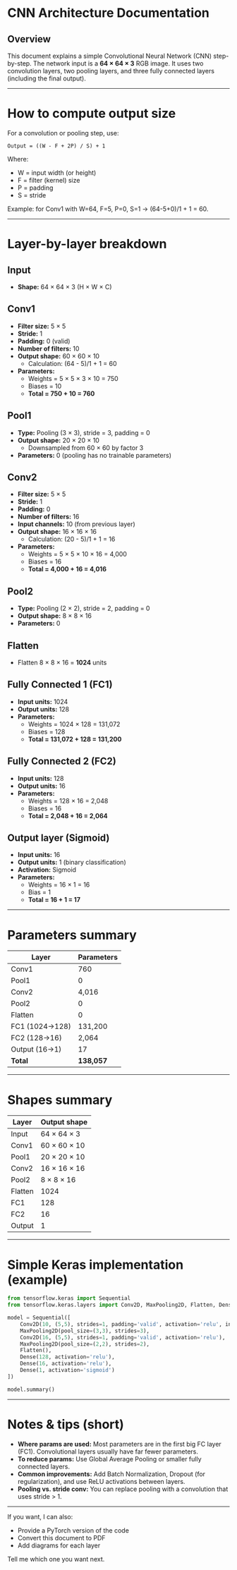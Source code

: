 # CNN Architecture Documentation

## Overview

This document explains a simple Convolutional Neural Network (CNN) step-by-step. The network input is a **64 × 64 × 3** RGB image. It uses two convolution layers, two pooling layers, and three fully connected layers (including the final output).

---

# How to compute output size

For a convolution or pooling step, use:

```
Output = ((W - F + 2P) / S) + 1
```

Where:

- W = input width (or height)
- F = filter (kernel) size
- P = padding
- S = stride

Example: for Conv1 with W=64, F=5, P=0, S=1 → (64-5+0)/1 + 1 = 60.

---

# Layer-by-layer breakdown

## Input

- **Shape:** 64 × 64 × 3 (H × W × C)

## Conv1

- **Filter size:** 5 × 5
- **Stride:** 1
- **Padding:** 0 (valid)
- **Number of filters:** 10
- **Output shape:** 60 × 60 × 10
  - Calculation: (64 - 5)/1 + 1 = 60
- **Parameters:**
  - Weights = 5 × 5 × 3 × 10 = 750
  - Biases = 10
  - **Total = 750 + 10 = 760**

## Pool1

- **Type:** Pooling (3 × 3), stride = 3, padding = 0
- **Output shape:** 20 × 20 × 10
  - Downsampled from 60 × 60 by factor 3
- **Parameters:** 0 (pooling has no trainable parameters)

## Conv2

- **Filter size:** 5 × 5
- **Stride:** 1
- **Padding:** 0
- **Number of filters:** 16
- **Input channels:** 10 (from previous layer)
- **Output shape:** 16 × 16 × 16
  - Calculation: (20 - 5)/1 + 1 = 16
- **Parameters:**
  - Weights = 5 × 5 × 10 × 16 = 4,000
  - Biases = 16
  - **Total = 4,000 + 16 = 4,016**

## Pool2

- **Type:** Pooling (2 × 2), stride = 2, padding = 0
- **Output shape:** 8 × 8 × 16
- **Parameters:** 0

## Flatten

- Flatten 8 × 8 × 16 = **1024** units

## Fully Connected 1 (FC1)

- **Input units:** 1024
- **Output units:** 128
- **Parameters:**
  - Weights = 1024 × 128 = 131,072
  - Biases = 128
  - **Total = 131,072 + 128 = 131,200**

## Fully Connected 2 (FC2)

- **Input units:** 128
- **Output units:** 16
- **Parameters:**
  - Weights = 128 × 16 = 2,048
  - Biases = 16
  - **Total = 2,048 + 16 = 2,064**

## Output layer (Sigmoid)

- **Input units:** 16
- **Output units:** 1 (binary classification)
- **Activation:** Sigmoid
- **Parameters:**
  - Weights = 16 × 1 = 16
  - Bias = 1
  - **Total = 16 + 1 = 17**

---

# Parameters summary

| Layer          | Parameters  |
| -------------- | ----------- |
| Conv1          | 760         |
| Pool1          | 0           |
| Conv2          | 4,016       |
| Pool2          | 0           |
| Flatten        | 0           |
| FC1 (1024→128) | 131,200     |
| FC2 (128→16)   | 2,064       |
| Output (16→1)  | 17          |
| **Total**      | **138,057** |

---

# Shapes summary

| Layer   | Output shape |
| ------- | ------------ |
| Input   | 64 × 64 × 3  |
| Conv1   | 60 × 60 × 10 |
| Pool1   | 20 × 20 × 10 |
| Conv2   | 16 × 16 × 16 |
| Pool2   | 8 × 8 × 16   |
| Flatten | 1024         |
| FC1     | 128          |
| FC2     | 16           |
| Output  | 1            |

---

# Simple Keras implementation (example)

```python
from tensorflow.keras import Sequential
from tensorflow.keras.layers import Conv2D, MaxPooling2D, Flatten, Dense

model = Sequential([
    Conv2D(10, (5,5), strides=1, padding='valid', activation='relu', input_shape=(64,64,3)),
    MaxPooling2D(pool_size=(3,3), strides=3),
    Conv2D(16, (5,5), strides=1, padding='valid', activation='relu'),
    MaxPooling2D(pool_size=(2,2), strides=2),
    Flatten(),
    Dense(128, activation='relu'),
    Dense(16, activation='relu'),
    Dense(1, activation='sigmoid')
])

model.summary()
```

---

# Notes & tips (short)

- **Where params are used:** Most parameters are in the first big FC layer (FC1). Convolutional layers usually have far fewer parameters.
- **To reduce params:** Use Global Average Pooling or smaller fully connected layers.
- **Common improvements:** Add Batch Normalization, Dropout (for regularization), and use ReLU activations between layers.
- **Pooling vs. stride conv:** You can replace pooling with a convolution that uses stride > 1.

---

If you want, I can also:

- Provide a PyTorch version of the code
- Convert this document to PDF
- Add diagrams for each layer

Tell me which one you want next.

